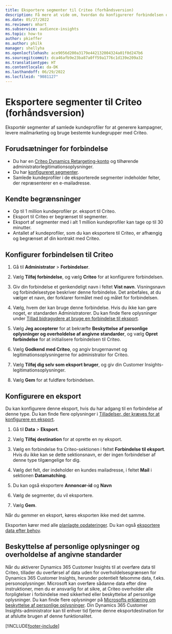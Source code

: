 ```yaml
---
title: Eksportere segmenter til Criteo (forhåndsversion)
description: Få mere at vide om, hvordan du konfigurerer forbindelsen og eksporterer til Criteo.
ms.date: 05/27/2022
ms.reviewer: mhart
ms.subservice: audience-insights
ms.topic: how-to
author: pkieffer
ms.author: philk
manager: shellyha
ms.openlocfilehash: ace9056d200a3179e442132004324a01f0d247b6
ms.sourcegitcommit: dca46afb9e23ba87a0ff59a1776c1d139e209a32
ms.translationtype: HT
ms.contentlocale: da-DK
ms.lasthandoff: 06/29/2022
ms.locfileid: "9081127"
---
```

# <a name="export-segments-to-criteo-preview"></a>Eksportere segmenter til Criteo (forhåndsversion)

Eksportér segmenter af samlede kundeprofiler for at generere kampagner, levere mailmarketing og bruge bestemte kundegrupper med Criteo.

## <a name="prerequisites-for-connection"></a>Forudsætninger for forbindelse

-   Du har en [Criteo Dynamics Retargeting-konto](https://www.criteo.com/login/) og tilhørende administratorlegitimationsoplysninger.
-   Du har [konfigureret segmenter](segments.md).
-   Samlede kundeprofiler i de eksporterede segmenter indeholder felter, der repræsenterer en e-mailadresse.

## <a name="known-limitations"></a>Kendte begrænsninger

- Op til 1 million kundeprofiler pr. eksport til Criteo.
- Eksport til Criteo er begrænset til segmenter.
- Eksport af segmenter med i alt 1 million kundeprofiler kan tage op til 30 minutter. 
- Antallet af kundeprofiler, som du kan eksportere til Criteo, er afhængig og begrænset af din kontrakt med Criteo.

## <a name="set-up-connection-to-criteo"></a>Konfigurer forbindelsen til Criteo

1. Gå til **Administrator** > **Forbindelser**.

1. Vælg **Tilføj forbindelse**, og vælg **Criteo** for at konfigurere forbindelsen.

1. Giv din forbindelse et genkendeligt navn i feltet **Vist navn**. Visningsnavn og forbindelsestype beskriver denne forbindelse. Det anbefales, at du vælger et navn, der forklarer formålet med og målet for forbindelsen.

1. Vælg, hvem der kan bruge denne forbindelse. Hvis du ikke kan gøre noget, er standarden Administratorer. Du kan finde flere oplysninger under [Tillad bidragydere at bruge en forbindelse til eksport](connections.md#allow-contributors-to-use-a-connection-for-exports).

1. Vælg **Jeg accepterer** for at bekræfte **Beskyttelse af personlige oplysninger og overholdelse af angivne standarder**, og vælg **Opret forbindelse** for at initialisere forbindelsen til Criteo.

1. Vælg **Godkend med Criteo**, og angiv brugernavnet og legitimationsoplysningerne for administrator for Criteo. 

1. Vælg **Tilføj dig selv som eksport bruger**, og giv din Customer Insights-legitimationsoplysninger.

1. Vælg **Gem** for at fuldføre forbindelsen.

## <a name="configure-an-export"></a>Konfigurere en eksport

Du kan konfigurere denne eksport, hvis du har adgang til en forbindelse af denne type. Du kan finde flere oplysninger i [Tilladelser, der kræves for at konfigurere en eksport](export-destinations.md#set-up-a-new-export).

1. Gå til **Data** > **Eksport**.

1. Vælg **Tilføj destination** for at oprette en ny eksport.

1. Vælg en forbindelse fra Criteo-sektionen i feltet **Forbindelse til eksport**. Hvis du ikke kan se dette sektionsnavn, er der ingen forbindelser af denne type tilgængelige for dig. 

1. Vælg det felt, der indeholder en kundes mailadresse, i feltet **Mail** i sektionen **Datamatching**. 

1. Du kan også eksportere **Annoncør-id** og **Navn**

1. Vælg de segmenter, du vil eksportere. 

1. Vælg **Gem**.

Når du gemmer en eksport, køres eksporten ikke med det samme.

Eksporten kører med alle [planlagte opdateringer](system.md#schedule-tab). Du kan også [eksportere data efter behov](export-destinations.md#run-exports-on-demand). 

## <a name="data-privacy-and-compliance"></a>Beskyttelse af personlige oplysninger og overholdelse af angivne standarder

Når du aktiverer Dynamics 365 Customer Insights til at overføre data til Criteo, tillader du overførsel af data uden for overholdelsesgrænsen for Dynamics 365 Customer Insights, herunder potentielt følsomme data, f.eks. personoplysninger. Microsoft kan overføre sådanne data efter dine instruktioner, men du er ansvarlig for at sikre, at Criteo overholder alle forpligtelser i forbindelse med sikkerhed eller beskyttelse af personlige oplysninger. Du kan finde flere oplysninger på [Microsofts erklæring om beskyttelse af personlige oplysninger](https://go.microsoft.com/fwlink/?linkid=396732).
Din Dynamics 365 Customer Insights-administrator kan til enhver tid fjerne denne eksportdestination for at afslutte brugen af denne funktionalitet.


[!INCLUDE[footer-include](includes/footer-banner.md)]
